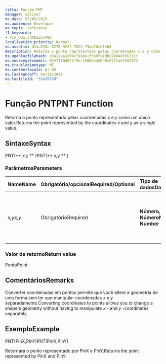 ```yaml
---
title: Função PNT
manager: soliver
ms.date: 03/09/2015
ms.audience: Developer
ms.topic: reference
f1_keywords:
- Vis_DSS.chm82251480
localization_priority: Normal
ms.assetid: d14a735c-0278-922f-7823-79adf6cb1e64
description: Retorna o ponto representado pelas coordenadas x e y como um único valor.
ms.openlocfilehash: c0a12aa18f4c766ea1f5b0fa1d827804d766713c
ms.sourcegitcommit: 8657170d071f9bcf680aba50b9c07f2a4fb82283
ms.translationtype: MT
ms.contentlocale: pt-BR
ms.lasthandoff: 04/28/2019
ms.locfileid: "33435709"
---
```

# <a name="pnt-function"></a><span data-ttu-id="328c7-103">Função PNT</span><span class="sxs-lookup"><span data-stu-id="328c7-103">PNT Function</span></span>

<span data-ttu-id="328c7-104">Retorna o ponto representado pelas coordenadas  _x_ e  _y_ como um único valor.</span><span class="sxs-lookup"><span data-stu-id="328c7-104">Returns the point represented by the coordinates  _x_ and  _y_ as a single value.</span></span> 
  
## <a name="syntax"></a><span data-ttu-id="328c7-105">Sintaxe</span><span class="sxs-lookup"><span data-stu-id="328c7-105">Syntax</span></span>

<span data-ttu-id="328c7-106">PNT(\*\* *x,y* \*\* )</span><span class="sxs-lookup"><span data-stu-id="328c7-106">PNT(\*\* *x,y* \*\* )</span></span> 
  
### <a name="parameters"></a><span data-ttu-id="328c7-107">Parâmetros</span><span class="sxs-lookup"><span data-stu-id="328c7-107">Parameters</span></span>

|<span data-ttu-id="328c7-108">**Name**</span><span class="sxs-lookup"><span data-stu-id="328c7-108">**Name**</span></span>|<span data-ttu-id="328c7-109">**Obrigatório/opcional**</span><span class="sxs-lookup"><span data-stu-id="328c7-109">**Required/Optional**</span></span>|<span data-ttu-id="328c7-110">**Tipo de dados**</span><span class="sxs-lookup"><span data-stu-id="328c7-110">**Data Type**</span></span>|<span data-ttu-id="328c7-111">**Descrição**</span><span class="sxs-lookup"><span data-stu-id="328c7-111">**Description**</span></span>|
|:-----|:-----|:-----|:-----|
| <span data-ttu-id="328c7-112">_x,y_</span><span class="sxs-lookup"><span data-stu-id="328c7-112">_x,y_</span></span> <br/> |<span data-ttu-id="328c7-113">Obrigatório</span><span class="sxs-lookup"><span data-stu-id="328c7-113">Required</span></span>  <br/> |<span data-ttu-id="328c7-114">**Número, Número**</span><span class="sxs-lookup"><span data-stu-id="328c7-114">**Number, Number**</span></span> <br/> |<span data-ttu-id="328c7-115">As coordenadas do ponto do sistema de coordenadas da forma atual.</span><span class="sxs-lookup"><span data-stu-id="328c7-115">The coordinates of the point in the coordinate system of the current shape.</span></span>  <br/> |
   
### <a name="return-value"></a><span data-ttu-id="328c7-116">Valor de retorno</span><span class="sxs-lookup"><span data-stu-id="328c7-116">Return value</span></span>

<span data-ttu-id="328c7-117">Ponto</span><span class="sxs-lookup"><span data-stu-id="328c7-117">Point</span></span>
  
## <a name="remarks"></a><span data-ttu-id="328c7-118">Comentários</span><span class="sxs-lookup"><span data-stu-id="328c7-118">Remarks</span></span>

<span data-ttu-id="328c7-119">Converter coordenadas em pontos permite que você altere a geometria de uma forma sem ter que manipular coordenadas  *x*  e  *y*  separadamente.</span><span class="sxs-lookup"><span data-stu-id="328c7-119">Converting coordinates to points allows you to change a shape's geometry without having to manipulate  *x*  - and  *y*  -coordinates separately.</span></span> 
  
## <a name="example"></a><span data-ttu-id="328c7-120">Exemplo</span><span class="sxs-lookup"><span data-stu-id="328c7-120">Example</span></span>

<span data-ttu-id="328c7-121">PNT(PinX,PinY)</span><span class="sxs-lookup"><span data-stu-id="328c7-121">PNT(PinX,PinY)</span></span> 
  
<span data-ttu-id="328c7-122">Retornará o ponto representado por PinX e PinY.</span><span class="sxs-lookup"><span data-stu-id="328c7-122">Returns the point represented by PinX and PinY.</span></span> 
  

